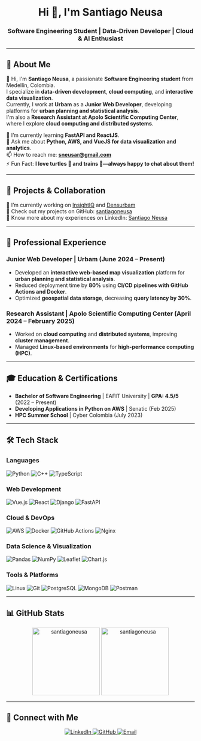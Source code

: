 <h1 align="center">Hi 👋, I'm Santiago Neusa</h1>
<h3 align="center">Software Engineering Student | Data-Driven Developer | Cloud & AI Enthusiast</h3>

---

## 🧐 About Me

👋 Hi, I'm **Santiago Neusa**, a passionate **Software Engineering student** from Medellín, Colombia.  
I specialize in **data-driven development**, **cloud computing**, and **interactive data visualization**.  
Currently, I work at **Urbam** as a **Junior Web Developer**, developing platforms for **urban planning and statistical analysis**.  
I'm also a **Research Assistant at Apolo Scientific Computing Center**, where I explore **cloud computing and distributed systems**.  

🌱 I’m currently learning **FastAPI and ReactJS**.  
💬 Ask me about **Python, AWS, and VueJS for data visualization and analytics**.  
📫 How to reach me: **sneusar@gmail.com**  
⚡ Fun Fact: **I love turtles 🐢 and trains 🚂—always happy to chat about them!**  

---

## 🚀 Projects & Collaboration

🔭 I’m currently working on [InsightIQ](https://github.com/JPZU/SoftServeAnalytics) and  [Densurbam](https://github.com/danielgara/densurbam3)  
📂 Check out my projects on GitHub: [santiagoneusa](https://github.com/santiagoneusa)  
📄 Know more about my experiences on LinkedIn: [Santiago Neusa](https://www.linkedin.com/in/santiagoneusa/)  

---

## 💼 Professional Experience

### **Junior Web Developer | Urbam** (June 2024 – Present)
- Developed an **interactive web-based map visualization** platform for **urban planning and statistical analysis**.
- Reduced deployment time by **80%** using **CI/CD pipelines with GitHub Actions and Docker**.
- Optimized **geospatial data storage**, decreasing **query latency by 30%**.

### **Research Assistant | Apolo Scientific Computing Center** (April 2024 – February 2025)
- Worked on **cloud computing** and **distributed systems**, improving **cluster management**.
- Managed **Linux-based environments** for **high-performance computing (HPC)**.

---

## 🎓 Education & Certifications

- **Bachelor of Software Engineering** | EAFIT University | **GPA: 4.5/5** (2022 – Present)
- **Developing Applications in Python on AWS** | Senatic (Feb 2025)
- **HPC Summer School** | Cyber Colombia (July 2023)

---

## 🛠 Tech Stack

### **Languages**  
![Python](https://img.shields.io/badge/-Python-3776AB?style=flat&logo=python&logoColor=white) 
![C++](https://img.shields.io/badge/-C++-00599C?style=flat&logo=c%2B%2B&logoColor=white) 
![TypeScript](https://img.shields.io/badge/-TypeScript-3178C6?style=flat&logo=typescript&logoColor=white)

### **Web Development**  
![Vue.js](https://img.shields.io/badge/-Vue.js-4FC08D?style=flat&logo=vue.js&logoColor=white) 
![React](https://img.shields.io/badge/-React-61DAFB?style=flat&logo=react&logoColor=white) 
![Django](https://img.shields.io/badge/-Django-092E20?style=flat&logo=django&logoColor=white) 
![FastAPI](https://img.shields.io/badge/-FastAPI-009688?style=flat&logo=fastapi&logoColor=white)

### **Cloud & DevOps**  
![AWS](https://img.shields.io/badge/-AWS-232F3E?style=flat&logo=amazon-aws&logoColor=white) 
![Docker](https://img.shields.io/badge/-Docker-2496ED?style=flat&logo=docker&logoColor=white) 
![GitHub Actions](https://img.shields.io/badge/-GitHub%20Actions-2088FF?style=flat&logo=github-actions&logoColor=white) 
![Nginx](https://img.shields.io/badge/-Nginx-009639?style=flat&logo=nginx&logoColor=white)

### **Data Science & Visualization**  
![Pandas](https://img.shields.io/badge/-Pandas-150458?style=flat&logo=pandas&logoColor=white) 
![NumPy](https://img.shields.io/badge/-NumPy-013243?style=flat&logo=numpy&logoColor=white) 
![Leaflet](https://img.shields.io/badge/-Leaflet-199900?style=flat&logo=leaflet&logoColor=white) 
![Chart.js](https://img.shields.io/badge/-Chart.js-FF6384?style=flat&logo=chart.js&logoColor=white)

### **Tools & Platforms**  
![Linux](https://img.shields.io/badge/-Linux-FCC624?style=flat&logo=linux&logoColor=black) 
![Git](https://img.shields.io/badge/-Git-F05032?style=flat&logo=git&logoColor=white) 
![PostgreSQL](https://img.shields.io/badge/-PostgreSQL-336791?style=flat&logo=postgresql&logoColor=white) 
![MongoDB](https://img.shields.io/badge/-MongoDB-47A248?style=flat&logo=mongodb&logoColor=white) 
![Postman](https://img.shields.io/badge/-Postman-FF6C37?style=flat&logo=postman&logoColor=white) 

---

## 📊 GitHub Stats

<p align="center">
  <img src="https://github-readme-stats.vercel.app/api?username=santiagoneusa&show_icons=true&locale=en" alt="santiagoneusa" height="180px"/>
  <img src="https://github-readme-stats.vercel.app/api/top-langs?username=santiagoneusa&show_icons=true&locale=en&layout=compact" alt="santiagoneusa" height="180px"/>
</p>

---

## 🔗 Connect with Me

<p align="center">
  <a href="https://linkedin.com/in/santiagoneusa" target="blank">
    <img src="https://img.shields.io/badge/LinkedIn-0077B5?style=for-the-badge&logo=linkedin&logoColor=white" alt="LinkedIn"/>
  </a>
  <a href="https://github.com/santiagoneusa" target="blank">
    <img src="https://img.shields.io/badge/GitHub-181717?style=for-the-badge&logo=github&logoColor=white" alt="GitHub"/>
  </a>
  <a href="mailto:sneusar@gmail.com">
    <img src="https://img.shields.io/badge/Email-D14836?style=for-the-badge&logo=gmail&logoColor=white" alt="Email"/>
  </a>
</p>

